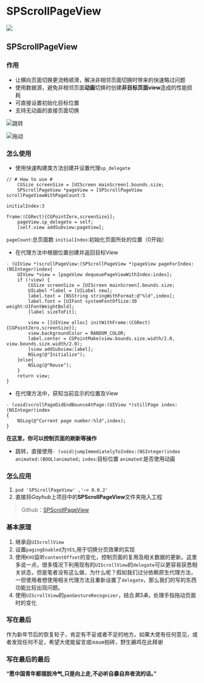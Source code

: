 # SPScrollPageView
![](https://github.com/Tr2e/SPScrollPageView/raw/master/Pictures/SPScrollPageView.png)
## SPScrollPageView

### 作用
* 让横向页面切换更流畅顺滑，解决非相邻页面切换时带来的快速略过问题
* 使用数据源，避免非相邻页面**动画**切换时创建**非目标页面view**造成的性能损耗
* 可直接设置初始化目标位置
* 支持无动画的直接页面切换


![跳转](https://user-gold-cdn.xitu.io/2018/3/4/161f0205c8c61af3?w=373&h=630&f=gif&s=38964)

![拖动](https://user-gold-cdn.xitu.io/2018/3/4/161f02319270b888?w=373&h=630&f=gif&s=202611)

### 怎么使用
* 使用快速构建类方法创建并设置代理`sp_delegate`
```
// # How to use #
    CGSize screenSize = [UIScreen mainScreen].bounds.size;
    SPScrollPageView *pageView = [SPScrollPageView scrollPageViewWithPageCount:5
                                                                  initialIndex:3
                                                                         frame:(CGRect){CGPointZero,screenSize}];
    pageView.sp_delegete = self;
    [self.view addSubview:pageView];
```
`pageCount`:总页面数
`initialIndex`:初始化页面所处的位置（0开始）

* 在代理方法中根据位置创建并返回目标View
```
- (UIView *)scrollPageView:(SPScrollPageView *)pageView pageForIndex:(NSInteger)index{
    UIView *view = [pageView dequeuePageViewWithIndex:index];
    if (!view) {
        CGSize screenSize = [UIScreen mainScreen].bounds.size;
        UILabel *label = [UILabel new];
        label.text = [NSString stringWithFormat:@"%ld",index];
        label.font = [UIFont systemFontOfSize:30 weight:UIFontWeightBold];
        [label sizeToFit];
        
        view = [[UIView alloc] initWithFrame:(CGRect){CGPointZero,screenSize}];
        view.backgroundColor = RANDOM_COLOR;
        label.center = CGPointMake(view.bounds.size.width/2.0, view.bounds.size.width/2.0);
        [view addSubview:label];
        NSLog(@"Initialize");
    }else{
        NSLog(@"Reuse");
    }
    return view;
}
```
* 在代理方法中，获知当前显示的位置及View
```
- (void)scrollPageDidEndBounceAtPage:(UIView *)stillPage index:(NSInteger)index
{
    NSLog(@"Current page number:%ld",index);
}
```
**在这里，你可以控制页面的刷新等操作**

* 跳转，直接使用`- (void)jumpImmediatelyToIndex:(NSInteger)index animated:(BOOL)animated;`
`index`:目标位置 `animated`:是否使用动画

### 怎么应用
1. `pod 'SPScrollPageView' ,'~> 0.0.2'`
2. 直接将*Gayhub*上项目中的**SPScrollPageView**文件夹拖入工程
> Github：[SPScrollPageView](https://github.com/Tr2e/SPScrollPageView)

### 基本原理
1. 继承自`UIScrollView`
2. 设置`pagingEnabled`为`YES`,用于切换分页效果的实现
3. 使用`KVO`监听`contentOffset`的变化，控制页面的复用及相关数据的更新。这里多说一点，很多情况下利用现有的`UIScrollView`的`delegate`可以更容易获悉相关状态，但是笔者没有这么做，为什么呢？假如我们过分依赖原生代理方法，一但使用者想使用相关代理方法且重新设置了`delegate`，那么我们的写的东西功能比较出现问题。
4. 使用`UIScrollView`的`panGestureRecognizer`，结合*第3条*，处理手指拖动页面时的变化

### 写在最后
作为新年节后的恢复轮子，肯定有不妥或者不足的地方。如果大佬有任何意见，或者发现任何不足，希望大佬能留言或issue拍砖，野生鶸鸡在此拜谢

### 写在最后的最后
**“愿中国青年都摆脱冷气,只是向上走,不必听自暴自弃者流的话。”**
